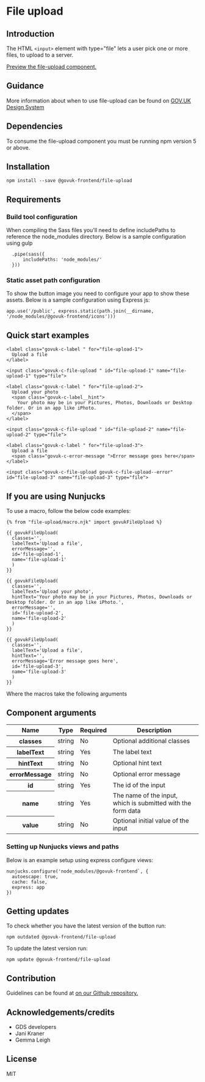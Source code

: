 # File upload

## Introduction

The HTML `<input>` element with type="file" lets a user pick one or more files, to upload to a server.

[Preview the file-upload component.](http://govuk-frontend-review.herokuapp.com/components/file-upload/preview)

## Guidance

More information about when to use file-upload can be found on [GOV.UK Design System](http://www.linktodesignsystem.com/file-upload "Link to read guidance on the use of file-upload on Gov.uk Design system website")

## Dependencies

To consume the file-upload component you must be running npm version 5 or above.

## Installation

    npm install --save @govuk-frontend/file-upload

## Requirements

### Build tool configuration

When compiling the Sass files you'll need to define includePaths to reference the node_modules directory. Below is a sample configuration using gulp

      .pipe(sass({
          includePaths: 'node_modules/'
      }))

### Static asset path configuration

To show the button image you need to configure your app to show these assets. Below is a sample configuration using Express js:

    app.use('/public', express.static(path.join(__dirname, '/node_modules/@govuk-frontend/icons')))

## Quick start examples

    <label class="govuk-c-label " for="file-upload-1">
      Upload a file
    </label>

    <input class="govuk-c-file-upload " id="file-upload-1" name="file-upload-1" type="file">

    <label class="govuk-c-label " for="file-upload-2">
      Upload your photo
      <span class="govuk-c-label__hint">
        Your photo may be in your Pictures, Photos, Downloads or Desktop folder. Or in an app like iPhoto.
      </span>
    </label>

    <input class="govuk-c-file-upload " id="file-upload-2" name="file-upload-2" type="file">

    <label class="govuk-c-label " for="file-upload-3">
      Upload a file
      <span class="govuk-c-error-message ">Error message goes here</span>
    </label>

    <input class="govuk-c-file-upload govuk-c-file-upload--error" id="file-upload-3" name="file-upload-3" type="file">

## If you are using Nunjucks

To use a macro, follow the below code examples:

    {% from "file-upload/macro.njk" import govukFileUpload %}

    {{ govukFileUpload(
      classes='',
      labelText='Upload a file',
      errorMessage='',
      id='file-upload-1',
      name='file-upload-1'
      )
    }}

    {{ govukFileUpload(
      classes='',
      labelText='Upload your photo',
      hintText='Your photo may be in your Pictures, Photos, Downloads or Desktop folder. Or in an app like iPhoto.',
      errorMessage='',
      id='file-upload-2',
      name='file-upload-2'
      )
    }}

    {{ govukFileUpload(
      classes='',
      labelText='Upload a file',
      hintText='',
      errorMessage='Error message goes here',
      id='file-upload-3',
      name='file-upload-3'
      )
    }}

Where the macros take the following arguments

## Component arguments

<div>

<table class="govuk-c-table ">

<thead class="govuk-c-table__head">

<tr class="govuk-c-table__row">

<th class="govuk-c-table__header " scope="col">Name</th>

<th class="govuk-c-table__header " scope="col">Type</th>

<th class="govuk-c-table__header " scope="col">Required</th>

<th class="govuk-c-table__header " scope="col">Description</th>

</tr>

</thead>

<tbody class="govuk-c-table__body">

<tr class="govuk-c-table__row">

<th class="govuk-c-table__header" scope="row">classes</th>

<td class="govuk-c-table__cell ">string</td>

<td class="govuk-c-table__cell ">No</td>

<td class="govuk-c-table__cell ">Optional additional classes</td>

</tr>

<tr class="govuk-c-table__row">

<th class="govuk-c-table__header" scope="row">labelText</th>

<td class="govuk-c-table__cell ">string</td>

<td class="govuk-c-table__cell ">Yes</td>

<td class="govuk-c-table__cell ">The label text</td>

</tr>

<tr class="govuk-c-table__row">

<th class="govuk-c-table__header" scope="row">hintText</th>

<td class="govuk-c-table__cell ">string</td>

<td class="govuk-c-table__cell ">No</td>

<td class="govuk-c-table__cell ">Optional hint text</td>

</tr>

<tr class="govuk-c-table__row">

<th class="govuk-c-table__header" scope="row">errorMessage</th>

<td class="govuk-c-table__cell ">string</td>

<td class="govuk-c-table__cell ">No</td>

<td class="govuk-c-table__cell ">Optional error message</td>

</tr>

<tr class="govuk-c-table__row">

<th class="govuk-c-table__header" scope="row">id</th>

<td class="govuk-c-table__cell ">string</td>

<td class="govuk-c-table__cell ">Yes</td>

<td class="govuk-c-table__cell ">The id of the input</td>

</tr>

<tr class="govuk-c-table__row">

<th class="govuk-c-table__header" scope="row">name</th>

<td class="govuk-c-table__cell ">string</td>

<td class="govuk-c-table__cell ">Yes</td>

<td class="govuk-c-table__cell ">The name of the input, which is submitted with the form data</td>

</tr>

<tr class="govuk-c-table__row">

<th class="govuk-c-table__header" scope="row">value</th>

<td class="govuk-c-table__cell ">string</td>

<td class="govuk-c-table__cell ">No</td>

<td class="govuk-c-table__cell ">Optional initial value of the input</td>

</tr>

</tbody>

</table>

</div>

### Setting up Nunjucks views and paths

Below is an example setup using express configure views:

    nunjucks.configure('node_modules/@govuk-frontend`, {
      autoescape: true,
      cache: false,
      express: app
    })

## Getting updates

To check whether you have the latest version of the button run:

    npm outdated @govuk-frontend/file-upload

To update the latest version run:

    npm update @govuk-frontend/file-upload

## Contribution

Guidelines can be found at [on our Github repository.](https://github.com/alphagov/govuk-frontend/blob/master/CONTRIBUTING.md "link to contributing guidelines on our github repository")

## Acknowledgements/credits

*   GDS developers
*   Jani Kraner
*   Gemma Leigh

## License

MIT